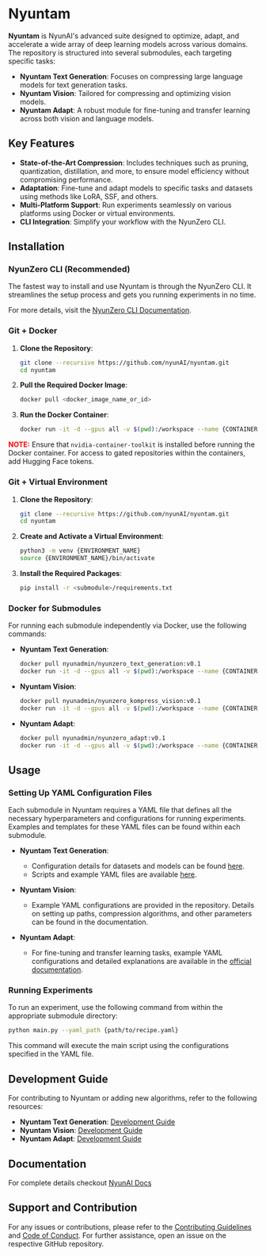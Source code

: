 # Nyuntam

**Nyuntam** is NyunAI's advanced suite designed to optimize, adapt, and accelerate a wide array of deep learning models across various domains. The repository is structured into several submodules, each targeting specific tasks:

- **Nyuntam Text Generation**: Focuses on compressing large language models for text generation tasks.
- **Nyuntam Vision**: Tailored for compressing and optimizing vision models.
- **Nyuntam Adapt**: A robust module for fine-tuning and transfer learning across both vision and language models.

## Key Features

- **State-of-the-Art Compression**: Includes techniques such as pruning, quantization, distillation, and more, to ensure model efficiency without compromising performance.
- **Adaptation**: Fine-tune and adapt models to specific tasks and datasets using methods like LoRA, SSF, and others.
- **Multi-Platform Support**: Run experiments seamlessly on various platforms using Docker or virtual environments.
- **CLI Integration**: Simplify your workflow with the NyunZero CLI.

## Installation

### NyunZero CLI (Recommended)
The fastest way to install and use Nyuntam is through the NyunZero CLI. It streamlines the setup process and gets you running experiments in no time.

For more details, visit the [NyunZero CLI Documentation](https://github.com/nyunAI/nyunzero-cli).

### Git + Docker

1. **Clone the Repository**:
    ```bash
    git clone --recursive https://github.com/nyunAI/nyuntam.git
    cd nyuntam
    ```

2. **Pull the Required Docker Image**:
    ```bash
    docker pull <docker_image_name_or_id>
    ```

3. **Run the Docker Container**:
    ```bash
    docker run -it -d --gpus all -v $(pwd):/workspace --name {CONTAINER_NAME} --network=host <docker_image_name_or_id> bash
    ```

<span style="color:red">**NOTE:**</span> Ensure that `nvidia-container-toolkit` is installed before running the Docker container. For access to gated repositories within the containers, add Hugging Face tokens.

### Git + Virtual Environment

1. **Clone the Repository**:
    ```bash
    git clone --recursive https://github.com/nyunAI/nyuntam.git
    cd nyuntam
    ```

2. **Create and Activate a Virtual Environment**:
    ```bash
    python3 -m venv {ENVIRONMENT_NAME}
    source {ENVIRONMENT_NAME}/bin/activate
    ```

3. **Install the Required Packages**:
    ```bash
    pip install -r <submodule>/requirements.txt
    ```

### Docker for Submodules
For running each submodule independently via Docker, use the following commands:

- **Nyuntam Text Generation**:
    ```bash
    docker pull nyunadmin/nyunzero_text_generation:v0.1
    docker run -it -d --gpus all -v $(pwd):/workspace --name {CONTAINER_NAME} --network=host nyunadmin/nyunzero_text_generation:v0.1 bash
    ```

- **Nyuntam Vision**:
    ```bash
    docker pull nyunadmin/nyunzero_kompress_vision:v0.1
    docker run -it -d --gpus all -v $(pwd):/workspace --name {CONTAINER_NAME} --network=host nyunadmin/nyunzero_kompress_vision:v0.1 bash
    ```

- **Nyuntam Adapt**:
    ```bash
    docker pull nyunadmin/nyunzero_adapt:v0.1
    docker run -it -d --gpus all -v $(pwd):/workspace --name {CONTAINER_NAME} --network=host nyunadmin/nyunzero_adapt:v0.1 bash
    ```

## Usage

### Setting Up YAML Configuration Files
Each submodule in Nyuntam requires a YAML file that defines all the necessary hyperparameters and configurations for running experiments. Examples and templates for these YAML files can be found within each submodule.

- **Nyuntam Text Generation**:
  - Configuration details for datasets and models can be found [here](https://nyunai.github.io/nyun-docs/dataset/).
  - Scripts and example YAML files are available [here](https://github.com/nyunAI/nyuntam-text-generation/tree/main/scripts).

- **Nyuntam Vision**:
  - Example YAML configurations are provided in the repository. Details on setting up paths, compression algorithms, and other parameters can be found in the documentation.

- **Nyuntam Adapt**:
  - For fine-tuning and transfer learning tasks, example YAML configurations and detailed explanations are available in the [official documentation](https://nyunai.github.io/nyun-docs/).

### Running Experiments
To run an experiment, use the following command from within the appropriate submodule directory:

```bash
python main.py --yaml_path {path/to/recipe.yaml}
```

This command will execute the main script using the configurations specified in the YAML file.

## Development Guide

For contributing to Nyuntam or adding new algorithms, refer to the following resources:

- **Nyuntam Text Generation**: [Development Guide](https://github.com/nyunAI/nyuntam-text-generation/development-guide/algorithm.md)
- **Nyuntam Vision**: [Development Guide](https://github.com/nyunAI/nyuntam-vision/development-guide/algorithm.md)
- **Nyuntam Adapt**: [Development Guide](https://github.com/nyunAI/nyuntam-adapt/development-guide/algorithm.md)

## Documentation
For complete details checkout [NyunAI Docs](https://nyunai.github.io/nyun-docs)

## Support and Contribution
For any issues or contributions, please refer to the [Contributing Guidelines](CONTRIBUTING.md) and [Code of Conduct](CODE_OF_CONDUCT.md). For further assistance, open an issue on the respective GitHub repository.

